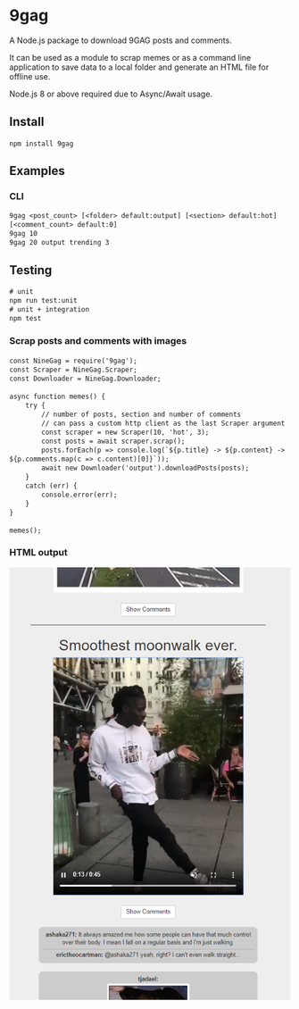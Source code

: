 # 9gag

A Node.js package to download 9GAG posts and comments.

It can be used as a module to scrap memes or as a command line application to save data to a local folder and generate an HTML file for offline use.

Node.js 8 or above required due to Async/Await usage.

## Install

    npm install 9gag

## Examples

### CLI

    9gag <post_count> [<folder> default:output] [<section> default:hot] [<comment_count> default:0]
    9gag 10
    9gag 20 output trending 3

## Testing

    # unit
    npm run test:unit
    # unit + integration
    npm test

### Scrap posts and comments with images

    const NineGag = require('9gag');
    const Scraper = NineGag.Scraper;
    const Downloader = NineGag.Downloader;

    async function memes() {
        try {
            // number of posts, section and number of comments
            // can pass a custom http client as the last Scraper argument
            const scraper = new Scraper(10, 'hot', 3);
            const posts = await scraper.scrap();
            posts.forEach(p => console.log(`${p.title} -> ${p.content} -> ${p.comments.map(c => c.content)[0]}`));
            await new Downloader('output').downloadPosts(posts);
        }
        catch (err) {
            console.error(err);
        }
    }

    memes();

### HTML output

![demo](demo.png)
